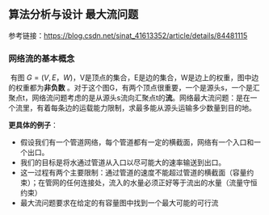 ## 算法分析与设计 最大流问题

参考链接：https://blog.csdn.net/sinat_41613352/article/details/84481115

### 网络流的基本概念

​	有图 $G=(V, E，W)$，V是顶点的集合，E是边的集合，W是边上的权重，图中边的权重都为**非负数** 。对于这个图G，有两个顶点很重要，一个是源头s，一个是汇聚点t，网络流问题考虑的是从源头s流向汇聚点t的**流**。网络最大流问题：是在一个流里，有着每条边的运载能力限制，求最多能从源头运输多少数量到目的地。

**更具体的例子**：

* 假设我们有一个管道网络，每个管道都有一定的横截面，网络有一个入口和一个出口。
* 我们的目标是将水通过管道从入口以尽可能大的速率输送到出口。
* 这一过程有两个主要限制：通过管道的速度不能超过管道的横截面（容量约束）；在管网的任何连接处，流入的水量必须正好等于流出的水量（流量守恒约束）
* 最大流问题要求在给定的有容量图中找到一个最大可能的可行流

​	

